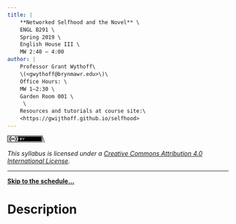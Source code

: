 ```yaml
---
title: |
    **Networked Selfhood and the Novel** \
    ENGL B291 \
    Spring 2019 \
    English House III \
    MW 2:40 – 4:00
author: |
    Professor Grant Wythoff\
    \(<gwythoff@brynmawr.edu>\)\
    Office Hours: \
    MW 1–2:30 \
    Garden Room 001 \
     \
    Resources and tutorials at course site:\
    <https://gwijthoff.github.io/selfhood>
---
```


![](assets/images/cc-by.png)\

*This syllabus is licensed under a [Creative Commons Attribution 4.0 International License](http://creativecommons.org/licenses/by/4.0/).*

* * * * * *

[**Skip to the schedule…**](#schedule)

Description
============
